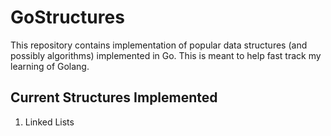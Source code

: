 # GoStructures
This repository contains implementation of popular data structures (and possibly algorithms)
implemented in Go. This is meant to help fast track my learning of Golang.

## Current Structures Implemented
1. Linked Lists